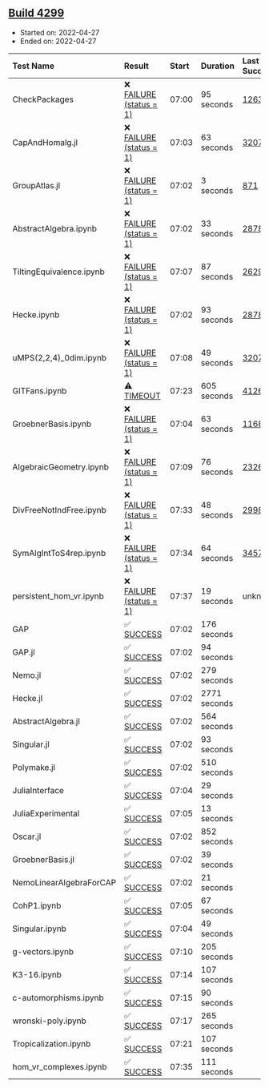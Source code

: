 ## [Build 4299](https://oscarci.mathematik.uni-kl.de/job/oscar-stable/4299/)

* Started on: 2022-04-27
* Ended on: 2022-04-27

| Test Name    | Result | Start | Duration | Last Success | First Failure |
|:-------------|:-------|:------|:---------|:-------------|:--------------|
| CheckPackages | ❌ [FAILURE (status = 1)](https://oscarci.mathematik.uni-kl.de/job/oscar-stable/4299/artifact/logs/build-4299/CheckPackages.log) | 07:00 | 95 seconds | [1263](https://oscarci.mathematik.uni-kl.de/job/oscar-stable/1263/) | [1264](https://oscarci.mathematik.uni-kl.de/job/oscar-stable/1264/) |
| CapAndHomalg.jl | ❌ [FAILURE (status = 1)](https://oscarci.mathematik.uni-kl.de/job/oscar-stable/4299/artifact/logs/build-4299/CapAndHomalg.jl.log) | 07:03 | 63 seconds | [3207](https://oscarci.mathematik.uni-kl.de/job/oscar-stable/3207/) | [3208](https://oscarci.mathematik.uni-kl.de/job/oscar-stable/3208/) |
| GroupAtlas.jl | ❌ [FAILURE (status = 1)](https://oscarci.mathematik.uni-kl.de/job/oscar-stable/4299/artifact/logs/build-4299/GroupAtlas.jl.log) | 07:02 | 3 seconds | [871](https://oscarci.mathematik.uni-kl.de/job/oscar-stable/871/) | [872](https://oscarci.mathematik.uni-kl.de/job/oscar-stable/872/) |
| AbstractAlgebra.ipynb | ❌ [FAILURE (status = 1)](https://oscarci.mathematik.uni-kl.de/job/oscar-stable/4299/artifact/logs/build-4299/AbstractAlgebra.ipynb.log) | 07:02 | 33 seconds | [2878](https://oscarci.mathematik.uni-kl.de/job/oscar-stable/2878/) | [2879](https://oscarci.mathematik.uni-kl.de/job/oscar-stable/2879/) |
| TiltingEquivalence.ipynb | ❌ [FAILURE (status = 1)](https://oscarci.mathematik.uni-kl.de/job/oscar-stable/4299/artifact/logs/build-4299/TiltingEquivalence.ipynb.log) | 07:07 | 87 seconds | [2629](https://oscarci.mathematik.uni-kl.de/job/oscar-stable/2629/) | [2630](https://oscarci.mathematik.uni-kl.de/job/oscar-stable/2630/) |
| Hecke.ipynb | ❌ [FAILURE (status = 1)](https://oscarci.mathematik.uni-kl.de/job/oscar-stable/4299/artifact/logs/build-4299/Hecke.ipynb.log) | 07:02 | 93 seconds | [2878](https://oscarci.mathematik.uni-kl.de/job/oscar-stable/2878/) | [2879](https://oscarci.mathematik.uni-kl.de/job/oscar-stable/2879/) |
| uMPS(2,2,4)_0dim.ipynb | ❌ [FAILURE (status = 1)](https://oscarci.mathematik.uni-kl.de/job/oscar-stable/4299/artifact/logs/build-4299/uMPS-2-2-4-_0dim.ipynb.log) | 07:08 | 49 seconds | [3207](https://oscarci.mathematik.uni-kl.de/job/oscar-stable/3207/) | [3208](https://oscarci.mathematik.uni-kl.de/job/oscar-stable/3208/) |
| GITFans.ipynb | ⚠ [TIMEOUT](https://oscarci.mathematik.uni-kl.de/job/oscar-stable/4299/artifact/logs/build-4299/GITFans.ipynb.log) | 07:23 | 605 seconds | [4126](https://oscarci.mathematik.uni-kl.de/job/oscar-stable/4126/) | [4127](https://oscarci.mathematik.uni-kl.de/job/oscar-stable/4127/) |
| GroebnerBasis.ipynb | ❌ [FAILURE (status = 1)](https://oscarci.mathematik.uni-kl.de/job/oscar-stable/4299/artifact/logs/build-4299/GroebnerBasis.ipynb.log) | 07:04 | 63 seconds | [1168](https://oscarci.mathematik.uni-kl.de/job/oscar-stable/1168/) | [1169](https://oscarci.mathematik.uni-kl.de/job/oscar-stable/1169/) |
| AlgebraicGeometry.ipynb | ❌ [FAILURE (status = 1)](https://oscarci.mathematik.uni-kl.de/job/oscar-stable/4299/artifact/logs/build-4299/AlgebraicGeometry.ipynb.log) | 07:09 | 76 seconds | [2326](https://oscarci.mathematik.uni-kl.de/job/oscar-stable/2326/) | [2327](https://oscarci.mathematik.uni-kl.de/job/oscar-stable/2327/) |
| DivFreeNotIndFree.ipynb | ❌ [FAILURE (status = 1)](https://oscarci.mathematik.uni-kl.de/job/oscar-stable/4299/artifact/logs/build-4299/DivFreeNotIndFree.ipynb.log) | 07:33 | 48 seconds | [2998](https://oscarci.mathematik.uni-kl.de/job/oscar-stable/2998/) | [2999](https://oscarci.mathematik.uni-kl.de/job/oscar-stable/2999/) |
| SymAlgIntToS4rep.ipynb | ❌ [FAILURE (status = 1)](https://oscarci.mathematik.uni-kl.de/job/oscar-stable/4299/artifact/logs/build-4299/SymAlgIntToS4rep.ipynb.log) | 07:34 | 64 seconds | [3457](https://oscarci.mathematik.uni-kl.de/job/oscar-stable/3457/) | [3458](https://oscarci.mathematik.uni-kl.de/job/oscar-stable/3458/) |
| persistent_hom_vr.ipynb | ❌ [FAILURE (status = 1)](https://oscarci.mathematik.uni-kl.de/job/oscar-stable/4299/artifact/logs/build-4299/persistent_hom_vr.ipynb.log) | 07:37 | 19 seconds | unknown | unknown |
| GAP | ✅ [SUCCESS](https://oscarci.mathematik.uni-kl.de/job/oscar-stable/4299/artifact/logs/build-4299/GAP.log) | 07:02 | 176 seconds |  |  |
| GAP.jl | ✅ [SUCCESS](https://oscarci.mathematik.uni-kl.de/job/oscar-stable/4299/artifact/logs/build-4299/GAP.jl.log) | 07:02 | 94 seconds |  |  |
| Nemo.jl | ✅ [SUCCESS](https://oscarci.mathematik.uni-kl.de/job/oscar-stable/4299/artifact/logs/build-4299/Nemo.jl.log) | 07:02 | 279 seconds |  |  |
| Hecke.jl | ✅ [SUCCESS](https://oscarci.mathematik.uni-kl.de/job/oscar-stable/4299/artifact/logs/build-4299/Hecke.jl.log) | 07:02 | 2771 seconds |  |  |
| AbstractAlgebra.jl | ✅ [SUCCESS](https://oscarci.mathematik.uni-kl.de/job/oscar-stable/4299/artifact/logs/build-4299/AbstractAlgebra.jl.log) | 07:02 | 564 seconds |  |  |
| Singular.jl | ✅ [SUCCESS](https://oscarci.mathematik.uni-kl.de/job/oscar-stable/4299/artifact/logs/build-4299/Singular.jl.log) | 07:02 | 93 seconds |  |  |
| Polymake.jl | ✅ [SUCCESS](https://oscarci.mathematik.uni-kl.de/job/oscar-stable/4299/artifact/logs/build-4299/Polymake.jl.log) | 07:02 | 510 seconds |  |  |
| JuliaInterface | ✅ [SUCCESS](https://oscarci.mathematik.uni-kl.de/job/oscar-stable/4299/artifact/logs/build-4299/JuliaInterface.log) | 07:04 | 29 seconds |  |  |
| JuliaExperimental | ✅ [SUCCESS](https://oscarci.mathematik.uni-kl.de/job/oscar-stable/4299/artifact/logs/build-4299/JuliaExperimental.log) | 07:05 | 13 seconds |  |  |
| Oscar.jl | ✅ [SUCCESS](https://oscarci.mathematik.uni-kl.de/job/oscar-stable/4299/artifact/logs/build-4299/Oscar.jl.log) | 07:02 | 852 seconds |  |  |
| GroebnerBasis.jl | ✅ [SUCCESS](https://oscarci.mathematik.uni-kl.de/job/oscar-stable/4299/artifact/logs/build-4299/GroebnerBasis.jl.log) | 07:02 | 39 seconds |  |  |
| NemoLinearAlgebraForCAP | ✅ [SUCCESS](https://oscarci.mathematik.uni-kl.de/job/oscar-stable/4299/artifact/logs/build-4299/NemoLinearAlgebraForCAP.log) | 07:02 | 21 seconds |  |  |
| CohP1.ipynb | ✅ [SUCCESS](https://oscarci.mathematik.uni-kl.de/job/oscar-stable/4299/artifact/logs/build-4299/CohP1.ipynb.log) | 07:05 | 67 seconds |  |  |
| Singular.ipynb | ✅ [SUCCESS](https://oscarci.mathematik.uni-kl.de/job/oscar-stable/4299/artifact/logs/build-4299/Singular.ipynb.log) | 07:04 | 49 seconds |  |  |
| g-vectors.ipynb | ✅ [SUCCESS](https://oscarci.mathematik.uni-kl.de/job/oscar-stable/4299/artifact/logs/build-4299/g-vectors.ipynb.log) | 07:10 | 205 seconds |  |  |
| K3-16.ipynb | ✅ [SUCCESS](https://oscarci.mathematik.uni-kl.de/job/oscar-stable/4299/artifact/logs/build-4299/K3-16.ipynb.log) | 07:14 | 107 seconds |  |  |
| c-automorphisms.ipynb | ✅ [SUCCESS](https://oscarci.mathematik.uni-kl.de/job/oscar-stable/4299/artifact/logs/build-4299/c-automorphisms.ipynb.log) | 07:15 | 90 seconds |  |  |
| wronski-poly.ipynb | ✅ [SUCCESS](https://oscarci.mathematik.uni-kl.de/job/oscar-stable/4299/artifact/logs/build-4299/wronski-poly.ipynb.log) | 07:17 | 265 seconds |  |  |
| Tropicalization.ipynb | ✅ [SUCCESS](https://oscarci.mathematik.uni-kl.de/job/oscar-stable/4299/artifact/logs/build-4299/Tropicalization.ipynb.log) | 07:21 | 107 seconds |  |  |
| hom_vr_complexes.ipynb | ✅ [SUCCESS](https://oscarci.mathematik.uni-kl.de/job/oscar-stable/4299/artifact/logs/build-4299/hom_vr_complexes.ipynb.log) | 07:35 | 111 seconds |  |  |
